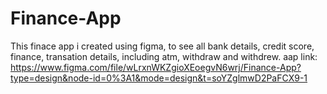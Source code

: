 # Finance-App
This finace app i created using figma, to see all bank details, credit score, finance, transation details, including atm, withdraw and withdrew. 
aap link: https://www.figma.com/file/wLrxnWKZgioXEoegvN6wrj/Finance-App?type=design&node-id=0%3A1&mode=design&t=soYZglmwD2PaFCX9-1
